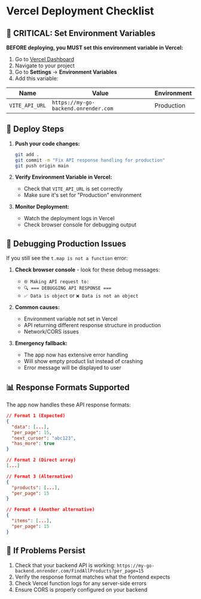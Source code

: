 # Vercel Deployment Checklist

## 🚨 CRITICAL: Set Environment Variables

**BEFORE deploying, you MUST set this environment variable in Vercel:**

1. Go to [Vercel Dashboard](https://vercel.com/dashboard)
2. Navigate to your project
3. Go to **Settings** → **Environment Variables**
4. Add this variable:

| Name | Value | Environment |
|------|-------|-------------|
| `VITE_API_URL` | `https://my-go-backend.onrender.com` | Production |

## 🔧 Deploy Steps

1. **Push your code changes:**
   ```bash
   git add .
   git commit -m "Fix API response handling for production"
   git push origin main
   ```

2. **Verify Environment Variable in Vercel:**
   - Check that `VITE_API_URL` is set correctly
   - Make sure it's set for "Production" environment

3. **Monitor Deployment:**
   - Watch the deployment logs in Vercel
   - Check browser console for debugging output

## 🐛 Debugging Production Issues

If you still see the `t.map is not a function` error:

1. **Check browser console** - look for these debug messages:
   - `🌐 Making API request to:`
   - `🔍 === DEBUGGING API RESPONSE ===`
   - `✅ Data is object` or `❌ Data is not an object`

2. **Common causes:**
   - Environment variable not set in Vercel
   - API returning different response structure in production
   - Network/CORS issues

3. **Emergency fallback:**
   - The app now has extensive error handling
   - Will show empty product list instead of crashing
   - Error message will be displayed to user

## 📊 Response Formats Supported

The app now handles these API response formats:

```json
// Format 1 (Expected)
{
  "data": [...],
  "per_page": 15,
  "next_cursor": "abc123",
  "has_more": true
}

// Format 2 (Direct array)
[...]

// Format 3 (Alternative)
{
  "products": [...],
  "per_page": 15
}

// Format 4 (Another alternative)
{
  "items": [...],
  "per_page": 15
}
```

## 🔄 If Problems Persist

1. Check that your backend API is working: `https://my-go-backend.onrender.com/FindAllProducts?per_page=15`
2. Verify the response format matches what the frontend expects
3. Check Vercel function logs for any server-side errors
4. Ensure CORS is properly configured on your backend